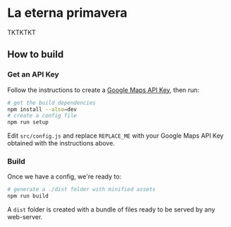 # La eterna primavera

TKTKTKT

## How to build

### Get an API Key

Follow the instructions to create a [Google Maps API Key](https://developers.google.com/maps/documentation/javascript/get-api-key), then run:

```sh
# get the build dependencies
npm install --also=dev
# create a config file
npm run setup
```

Edit `src/config.js` and replace `REPLACE_ME` with your Google Maps API Key obtained with the instructions above.

### Build

Once we have a config, we're ready to:

```sh
# generate a ./dist folder with minified assets
npm run build
```

A `dist` folder is created with a bundle of files ready to be served by any web-server.


